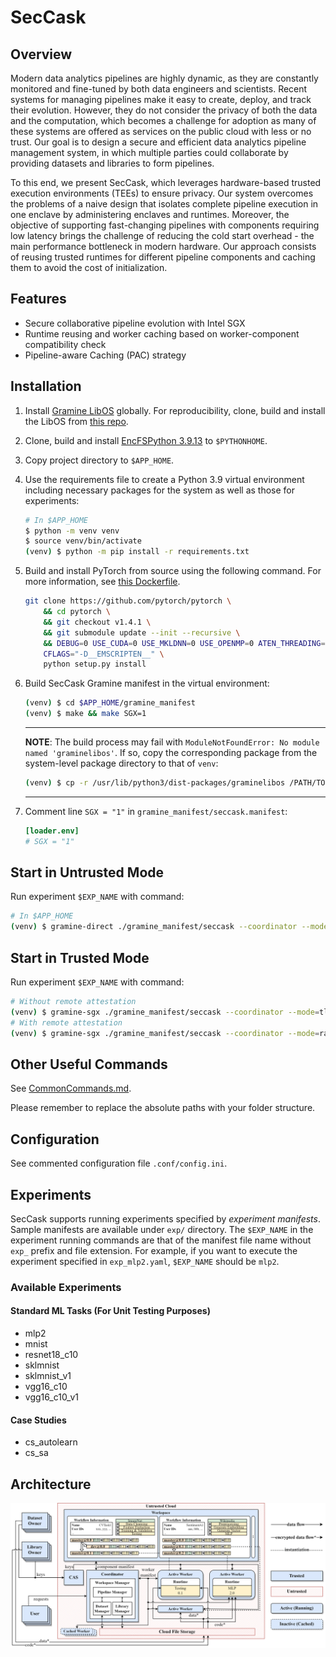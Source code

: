 # SecCask

## Overview

Modern data analytics pipelines are highly dynamic, as they are constantly monitored and fine-tuned by both data engineers and scientists. Recent systems for managing pipelines make it easy to create, deploy, and track their evolution. However, they do not consider the privacy of both the data and the computation, which becomes a challenge for adoption as many of these systems are offered as services on the public cloud with less or no trust. Our goal is to design a secure and efficient data analytics pipeline management system, in which multiple parties could collaborate by providing datasets and libraries to form pipelines. 

To this end, we present SecCask, which leverages hardware-based trusted execution environments (TEEs) to ensure privacy. Our system overcomes the problems of a naive design that isolates complete pipeline execution in one enclave by administering enclaves and runtimes. Moreover, the objective of supporting fast-changing pipelines with components requiring low latency brings the challenge of reducing the cold start overhead - the main performance bottleneck in modern hardware. Our approach consists of reusing trusted runtimes for different pipeline components and caching them to avoid the cost of initialization. 

## Features

* Secure collaborative pipeline evolution with Intel SGX
* Runtime reusing and worker caching based on worker-component compatibility check
* Pipeline-aware Caching (PAC) strategy

## Installation

1. Install [Gramine LibOS](https://gramine.readthedocs.io/en/latest/) globally. For reproducibility, clone, build and install the LibOS from [this repo](https://github.com/seccask/gramine).
2. Clone, build and install [EncFSPython 3.9.13](https://github.com/seccask/encfspython-3.9.13) to `$PYTHONHOME`.
3. Copy project directory to `$APP_HOME`.
4. Use the requirements file to create a Python 3.9 virtual environment including necessary packages for the system as well as those for experiments:
    ```bash
    # In $APP_HOME
    $ python -m venv venv
    $ source venv/bin/activate
    (venv) $ python -m pip install -r requirements.txt
    ```
5. Build and install PyTorch from source using the following command. For more information, see [this Dockerfile](https://ssgit.skku.edu/khadinh/sgx-tutorial/-/blob/master/sgx-lkl-samples/pytorch/Dockerfile).
    ```bash
    git clone https://github.com/pytorch/pytorch \
        && cd pytorch \
        && git checkout v1.4.1 \
        && git submodule update --init --recursive \
        && DEBUG=0 USE_CUDA=0 USE_MKLDNN=0 USE_OPENMP=0 ATEN_THREADING=NATIVE BUILD_BINARY=0 \
        CFLAGS="-D__EMSCRIPTEN__" \
        python setup.py install
    ```
6. Build SecCask Gramine manifest in the virtual environment:
   
    ```bash
    (venv) $ cd $APP_HOME/gramine_manifest
    (venv) $ make && make SGX=1
    ```
    
    ---
    **NOTE**: The build process may fail with `ModuleNotFoundError: No module named 'graminelibos'`. If so, copy the corresponding package from the system-level package directory to that of `venv`:

    ```bash
    (venv) $ cp -r /usr/lib/python3/dist-packages/graminelibos /PATH/TO/VENV/lib/python3.9/site-packages
    ```
    
    ---
7. Comment line `SGX = "1"` in `gramine_manifest/seccask.manifest`:
   ```toml
   [loader.env]
   # SGX = "1"
   ```

## Start in Untrusted Mode

Run experiment `$EXP_NAME` with command:

```bash
# In $APP_HOME
(venv) $ gramine-direct ./gramine_manifest/seccask --coordinator --mode=tls --manifest=sklmnist
```

## Start in Trusted Mode

Run experiment `$EXP_NAME` with command:

```bash
# Without remote attestation
(venv) $ gramine-sgx ./gramine_manifest/seccask --coordinator --mode=tls --manifest=sklmnist
# With remote attestation
(venv) $ gramine-sgx ./gramine_manifest/seccask --coordinator --mode=ratls --manifest=sklmnist
```

## Other Useful Commands

See [CommonCommands.md](./CommonCommands.md).

Please remember to replace the absolute paths with your folder structure.

## Configuration

See commented configuration file `.conf/config.ini`.

## Experiments

SecCask supports running experiments specified by *experiment manifests*. Sample manifests are available under `exp/` directory. The `$EXP_NAME` in the experiment running commands are that of the manifest file name without `exp_` prefix and file extension. For example, if you want to execute the experiment specified in `exp_mlp2.yaml`, `$EXP_NAME` should be `mlp2`.

### Available Experiments

#### Standard ML Tasks (For Unit Testing Purposes)

- mlp2
- mnist
- resnet18_c10
- sklmnist
- sklmnist_v1
- vgg16_c10
- vgg16_c10_v1

#### Case Studies

- cs_autolearn
- cs_sa

## Architecture

![SecCask Architecture](./.img/architecture.png)
